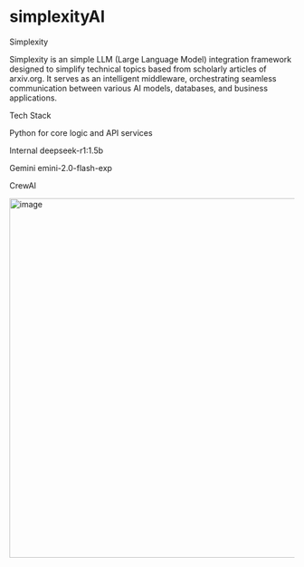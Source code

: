 # simplexityAI

Simplexity

Simplexity is an simple LLM (Large Language Model) integration framework designed to simplify technical topics based from scholarly articles of arxiv.org. It serves as an intelligent middleware, orchestrating seamless communication between various AI models, databases, and business applications.


Tech Stack

Python for core logic and API services

Internal deepseek-r1:1.5b

Gemini emini-2.0-flash-exp

CrewAI 

<img width="635" alt="image" src="https://github.com/user-attachments/assets/71edd0e6-eb49-4612-88e4-74a27942fb8a" />


